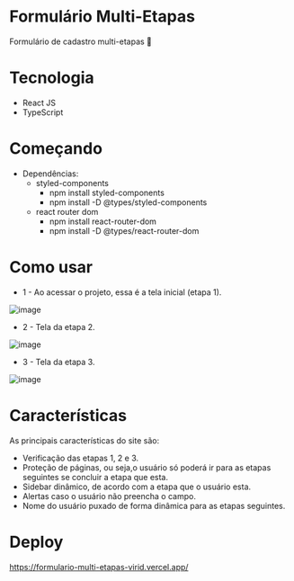 # Formulário Multi-Etapas

Formulário de cadastro multi-etapas 📝

# Tecnologia

- React JS
- TypeScript

# Começando
- Dependências:
  - styled-components
    - npm install styled-components
    - npm install -D @types/styled-components
  - react router dom
    - npm install react-router-dom
    - npm install -D @types/react-router-dom
   
# Como usar

- 1 - Ao acessar o projeto, essa é a tela inicial (etapa 1).

![image](https://github.com/user-attachments/assets/f4ce8601-9258-4b6e-9523-be61530a9a76)

- 2 - Tela da etapa 2.

![image](https://github.com/user-attachments/assets/dcda06b7-6f9e-4504-9f90-024029ca0c81)

- 3 - Tela da etapa 3.

![image](https://github.com/user-attachments/assets/20374d1b-3a91-4047-a0ba-87fbd403f22c)

# Características

As principais características do site são:
- Verificação das etapas 1, 2 e 3.
- Proteção de páginas, ou seja,o usuário só poderá ir para as etapas seguintes se concluir a etapa que esta.
- Sidebar dinâmico, de acordo com a etapa que o usuário esta.
- Alertas caso o usuário não preencha o campo.
- Nome do usuário puxado de forma dinâmica para as etapas seguintes.

# Deploy

https://formulario-multi-etapas-virid.vercel.app/
